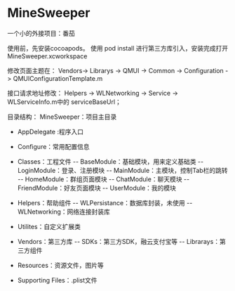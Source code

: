 # MineSweeper
一个小的外接项目：番茄

使用前，先安装cocoapods。
使用 pod install 进行第三方库引入，安装完成打开MineSweeper.xcworkspace

修改页面主题在：
Vendors-> Librarys -> QMUI -> Common -> Configuration -> QMUIConfigurationTemplate.m

接口请求地址修改：
Helpers -> WLNetworking -> Service -> WLServiceInfo.m中的 serviceBaseUrl；


目录结构：
MineSweeper：项目主目录
- AppDelegate :程序入口
- Configure：常用配置信息
- Classes：工程文件
    -- BaseModule：基础模块，用来定义基础类
    -- LoginModule：登录、注册模块
    -- MainModule：主模块，控制Tab栏的跳转
    -- HomeModule：群组页面模块
    -- ChatModule：聊天模块
    -- FriendModule：好友页面模块
    -- UserModule：我的模块
    
- Helpers：帮助组件
    -- WLPersistance：数据库封装，未使用
    -- WLNetworking：网络连接封装库
- Utilites：自定义扩展类
- Vendors：第三方库
    -- SDKs：第三方SDK，融云支付宝等
    -- Librarays：第三方组件
- Resources：资源文件，图片等
- Supporting Files：.plist文件






